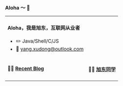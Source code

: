### Aloha ～ 👋

<table  align="center" width="100%">
<tr>
<td valign="top">

#### Aloha，我是旭东，互联网从业者

- :pencil2: Java/Shell/C/JS<br/>
- :email: yang.xudong@outlook.com<br/>

</td>
<td valign="top">
</tr>

<tr>
<td valign="top">

#### 🤹‍♀️ <a href="https://zylele.github.io/" target="_blank">Recent Blog</a>

<!-- START_SECTION:blog -->

<!-- END_SECTION:blog -->
</td>
  
<td valign="top">

#### 🤾‍♂️ <a href="https://movie.douban.com/people/yang_xudong/collect" target="_blank">旭东同学</a>

<!-- START_SECTION:douban -->

<!-- END_SECTION:douban -->
</td>
</tr>
</table>
